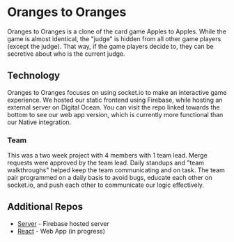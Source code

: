 # Oranges to Oranges

Oranges to Oranges is a clone of the card game Apples to Apples. While the game is almost identical, the "judge" is hidden from all other game players (except the judge). That way, if the game players decide to, they can be secretive about who is the current judge. 


## Technology
Oranges to Oranges focuses on using socket.io to make an interactive game experience. We hosted our static frontend using Firebase, while hosting an external server on Digital Ocean. You can visit the repo linked towards the bottom to see our web app version, which is currently more functional than our Native integration.

### Team

This was a two week project with 4 members with 1 team lead. Merge requests were approved by the team lead. Daily standups and "team walkthroughs" helped keep the team communicating and on task. The team pair programmed on a daily basis to avoid bugs, educate each other on socket.io, and push each other to communicate our logic effectively. 


## Additional Repos

* [Server](https://github.com/rwbrockhoff/oranges_server) - Firebase hosted server
* [React](https://github.com/rwbrockhoff/oranges) -  Web App (in progress)

